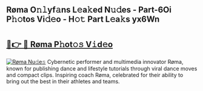 ## Røma O𝚗𝚕yf𝚊ns L𝚎a𝚔ed N𝚞𝚍es - Part-6Oi P𝚑𝚘tos Vi𝚍𝚎o - H𝚘𝚝 Part L𝚎a𝚔s yx6Wn

# <h2><a href="http://kf05vl.oniu.top/?m=R%c3%b8ma">🔗👉 🔴 Røma P𝚑ot𝚘𝚜 V𝚒d𝚎o</a></h2>

[![Røma Nu𝚍e𝚜](https://i.imgur.com/0qMVB7G.gif)](http://kf05vl.oniu.top/?m=R%c3%b8ma)
Cybernetic performer and multimedia innovator Røma, known for publishing dance and lifestyle tutorials through viral dance moves and compact clips. Inspiring coach Røma, celebrated for their ability to bring out the best in their athletes and teams.  
